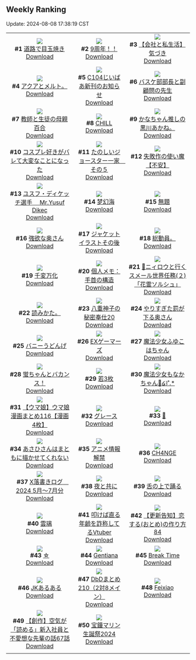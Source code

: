 ## Weekly Ranking
Update: 2024-08-08 17:38:19 CST

|      |      |      |
| :----: | :----: | :----: |
| ![](https://i.pixiv.re/c/240x480/img-master/img/2024/08/02/07/30/01/121098990_p0_master1200.jpg)<br>**#1** [道路で目玉焼き](https://www.pixiv.net/artworks/121098990)<br>[Download](https://i.pixiv.re/img-original/img/2024/08/02/07/30/01/121098990_p0.jpg) | ![](https://i.pixiv.re/c/240x480/img-master/img/2024/08/02/00/00/22/121091331_p0_master1200.jpg)<br>**#2** [9周年！！](https://www.pixiv.net/artworks/121091331)<br>[Download](https://i.pixiv.re/img-original/img/2024/08/02/00/00/22/121091331_p0.jpg) | ![](https://i.pixiv.re/c/240x480/img-master/img/2024/08/02/12/00/08/121103000_p0_master1200.jpg)<br>**#3** [【会社と私生活】気づき](https://www.pixiv.net/artworks/121103000)<br>[Download](https://i.pixiv.re/img-original/img/2024/08/02/12/00/08/121103000_p0.jpg) |
| ![](https://i.pixiv.re/c/240x480/img-master/img/2024/08/02/16/08/49/121107272_p0_master1200.jpg)<br>**#4** [アクアとメルト。](https://www.pixiv.net/artworks/121107272)<br>[Download](https://i.pixiv.re/img-original/img/2024/08/02/16/08/49/121107272_p0.jpg) | ![](https://i.pixiv.re/c/240x480/img-master/img/2024/08/03/03/14/07/121127377_p0_master1200.jpg)<br>**#5** [C104じいばあ新刊のお知らせ](https://www.pixiv.net/artworks/121127377)<br>[Download](https://i.pixiv.re/img-original/img/2024/08/03/03/14/07/121127377_p0.jpg) | ![](https://i.pixiv.re/c/240x480/img-master/img/2024/08/01/19/12/00/121081633_p0_master1200.jpg)<br>**#6** [バスケ部部長と副顧問の先生](https://www.pixiv.net/artworks/121081633)<br>[Download](https://i.pixiv.re/img-original/img/2024/08/01/19/12/00/121081633_p0.jpg) |
| ![](https://i.pixiv.re/c/240x480/img-master/img/2024/08/02/20/57/54/121115348_p0_master1200.jpg)<br>**#7** [教師と生徒の母親百合](https://www.pixiv.net/artworks/121115348)<br>[Download](https://i.pixiv.re/img-original/img/2024/08/02/20/57/54/121115348_p0.jpg) | ![](https://i.pixiv.re/c/240x480/img-master/img/2024/08/03/00/00/32/121122327_p0_master1200.jpg)<br>**#8** [CHILL](https://www.pixiv.net/artworks/121122327)<br>[Download](https://i.pixiv.re/img-original/img/2024/08/03/00/00/32/121122327_p0.jpg) | ![](https://i.pixiv.re/c/240x480/img-master/img/2024/08/02/15/51/39/121106933_p0_master1200.jpg)<br>**#9** [かなちゃん推しの黒川あかね。](https://www.pixiv.net/artworks/121106933)<br>[Download](https://i.pixiv.re/img-original/img/2024/08/02/15/51/39/121106933_p0.jpg) |
| ![](https://i.pixiv.re/c/240x480/img-master/img/2024/08/02/15/52/14/121106940_p0_master1200.jpg)<br>**#10** [コスプレ好きがバレて大変なことになった](https://www.pixiv.net/artworks/121106940)<br>[Download](https://i.pixiv.re/img-original/img/2024/08/02/15/52/14/121106940_p0.jpg) | ![](https://i.pixiv.re/c/240x480/img-master/img/2024/08/03/17/15/22/121142028_p0_master1200.jpg)<br>**#11** [たのしいジョースター一家　その５](https://www.pixiv.net/artworks/121142028)<br>[Download](https://i.pixiv.re/img-original/img/2024/08/03/17/15/22/121142028_p0.png) | ![](https://i.pixiv.re/c/240x480/img-master/img/2024/08/03/11/01/07/121133803_p0_master1200.jpg)<br>**#12** [失敗作の使い魔【不安】](https://www.pixiv.net/artworks/121133803)<br>[Download](https://i.pixiv.re/img-original/img/2024/08/03/11/01/07/121133803_p0.png) |
| ![](https://i.pixiv.re/c/240x480/img-master/img/2024/08/02/04/42/14/121097028_p0_master1200.jpg)<br>**#13** [ユスフ・ディケッチ選手　 Mr.Yusuf Dikeç](https://www.pixiv.net/artworks/121097028)<br>[Download](https://i.pixiv.re/img-original/img/2024/08/02/04/42/14/121097028_p0.jpg) | ![](https://i.pixiv.re/c/240x480/img-master/img/2024/08/01/00/00/21/121061188_p0_master1200.jpg)<br>**#14** [梦幻海](https://www.pixiv.net/artworks/121061188)<br>[Download](https://i.pixiv.re/img-original/img/2024/08/01/00/00/21/121061188_p0.jpg) | ![](https://i.pixiv.re/c/240x480/img-master/img/2024/08/03/21/28/39/121149486_p0_master1200.jpg)<br>**#15** [無題](https://www.pixiv.net/artworks/121149486)<br>[Download](https://i.pixiv.re/img-original/img/2024/08/03/21/28/39/121149486_p0.jpg) |
| ![](https://i.pixiv.re/c/240x480/img-master/img/2024/08/02/00/05/03/121091788_p0_master1200.jpg)<br>**#16** [強欲な奥さん](https://www.pixiv.net/artworks/121091788)<br>[Download](https://i.pixiv.re/img-original/img/2024/08/02/00/05/03/121091788_p0.jpg) | ![](https://i.pixiv.re/c/240x480/img-master/img/2024/08/02/18/02/32/121109886_p0_master1200.jpg)<br>**#17** [ジャケットイラストその後](https://www.pixiv.net/artworks/121109886)<br>[Download](https://i.pixiv.re/img-original/img/2024/08/02/18/02/32/121109886_p0.jpg) | ![](https://i.pixiv.re/c/240x480/img-master/img/2024/08/02/01/56/52/121094847_p0_master1200.jpg)<br>**#18** [総動員。](https://www.pixiv.net/artworks/121094847)<br>[Download](https://i.pixiv.re/img-original/img/2024/08/02/01/56/52/121094847_p0.jpg) |
| ![](https://i.pixiv.re/c/240x480/img-master/img/2024/08/02/11/29/04/121102472_p0_master1200.jpg)<br>**#19** [千変万化](https://www.pixiv.net/artworks/121102472)<br>[Download](https://i.pixiv.re/img-original/img/2024/08/02/11/29/04/121102472_p0.png) | ![](https://i.pixiv.re/c/240x480/img-master/img/2024/08/01/06/00/05/121068064_p0_master1200.jpg)<br>**#20** [個人メモ：手首の構造](https://www.pixiv.net/artworks/121068064)<br>[Download](https://i.pixiv.re/img-original/img/2024/08/01/06/00/05/121068064_p0.jpg) | ![](https://i.pixiv.re/c/240x480/img-master/img/2024/08/07/23/24/38/121091493_p0_master1200.jpg)<br>**#21** [🙂ニィロウと行くスメール世界任務(２)「花霊ソルシュ」](https://www.pixiv.net/artworks/121091493)<br>[Download](https://i.pixiv.re/img-original/img/2024/08/07/23/24/38/121091493_p0.jpg) |
| ![](https://i.pixiv.re/c/240x480/img-master/img/2024/08/03/00/35/36/121107050_p0_master1200.jpg)<br>**#22** [読みかた。](https://www.pixiv.net/artworks/121107050)<br>[Download](https://i.pixiv.re/img-original/img/2024/08/03/00/35/36/121107050_p0.jpg) | ![](https://i.pixiv.re/c/240x480/img-master/img/2024/08/02/14/39/18/121105758_p0_master1200.jpg)<br>**#23** [八重神子の秘密奉仕20](https://www.pixiv.net/artworks/121105758)<br>[Download](https://i.pixiv.re/img-original/img/2024/08/02/14/39/18/121105758_p0.jpg) | ![](https://i.pixiv.re/c/240x480/img-master/img/2024/08/01/00/05/08/121061740_p0_master1200.jpg)<br>**#24** [やりすぎた罰が下る奥さん](https://www.pixiv.net/artworks/121061740)<br>[Download](https://i.pixiv.re/img-original/img/2024/08/01/00/05/08/121061740_p0.jpg) |
| ![](https://i.pixiv.re/c/240x480/img-master/img/2024/08/02/01/08/35/121093759_p0_master1200.jpg)<br>**#25** [バニーうどんげ](https://www.pixiv.net/artworks/121093759)<br>[Download](https://i.pixiv.re/img-original/img/2024/08/02/01/08/35/121093759_p0.jpg) | ![](https://i.pixiv.re/c/240x480/img-master/img/2024/08/02/18/25/44/121110485_p0_master1200.jpg)<br>**#26** [EXゲーマーズ](https://www.pixiv.net/artworks/121110485)<br>[Download](https://i.pixiv.re/img-original/img/2024/08/02/18/25/44/121110485_p0.jpg) | ![](https://i.pixiv.re/c/240x480/img-master/img/2024/08/02/00/32/07/121092837_p0_master1200.jpg)<br>**#27** [魔法少女ふゆこはちゃん](https://www.pixiv.net/artworks/121092837)<br>[Download](https://i.pixiv.re/img-original/img/2024/08/02/00/32/07/121092837_p0.jpg) |
| ![](https://i.pixiv.re/c/240x480/img-master/img/2024/08/02/00/00/57/121091442_p0_master1200.jpg)<br>**#28** [蛍ちゃんとバカンス！](https://www.pixiv.net/artworks/121091442)<br>[Download](https://i.pixiv.re/img-original/img/2024/08/02/00/00/57/121091442_p0.jpg) | ![](https://i.pixiv.re/c/240x480/img-master/img/2024/08/02/00/24/22/121092531_p0_master1200.jpg)<br>**#29** [若3枚](https://www.pixiv.net/artworks/121092531)<br>[Download](https://i.pixiv.re/img-original/img/2024/08/02/00/24/22/121092531_p0.jpg) | ![](https://i.pixiv.re/c/240x480/img-master/img/2024/08/02/00/38/18/121093005_p0_master1200.jpg)<br>**#30** [魔法少女もなかちゃん💜໒꒱˚.*](https://www.pixiv.net/artworks/121093005)<br>[Download](https://i.pixiv.re/img-original/img/2024/08/02/00/38/18/121093005_p0.jpg) |
| ![](https://i.pixiv.re/c/240x480/img-master/img/2024/08/02/00/02/00/121091582_p0_master1200.jpg)<br>**#31** [【ウマ娘】ウマ娘漫画まとめ116【漫画4枚】](https://www.pixiv.net/artworks/121091582)<br>[Download](https://i.pixiv.re/img-original/img/2024/08/02/00/02/00/121091582_p0.jpg) | ![](https://i.pixiv.re/c/240x480/img-master/img/2024/08/01/00/00/27/121061212_p0_master1200.jpg)<br>**#32** [グレース](https://www.pixiv.net/artworks/121061212)<br>[Download](https://i.pixiv.re/img-original/img/2024/08/01/00/00/27/121061212_p0.jpg) | ![](https://i.pixiv.re/c/240x480/img-master/img/2024/08/02/15/01/30/121106119_p0_master1200.jpg)<br>**#33** [🐰](https://www.pixiv.net/artworks/121106119)<br>[Download](https://i.pixiv.re/img-original/img/2024/08/02/15/01/30/121106119_p0.png) |
| ![](https://i.pixiv.re/c/240x480/img-master/img/2024/08/02/18/42/37/121110957_p0_master1200.jpg)<br>**#34** [あさひさんはまともに描かせてくれない](https://www.pixiv.net/artworks/121110957)<br>[Download](https://i.pixiv.re/img-original/img/2024/08/02/18/42/37/121110957_p0.png) | ![](https://i.pixiv.re/c/240x480/img-master/img/2024/08/01/19/26/26/121082015_p0_master1200.jpg)<br>**#35** [アニメ情報解禁](https://www.pixiv.net/artworks/121082015)<br>[Download](https://i.pixiv.re/img-original/img/2024/08/01/19/26/26/121082015_p0.jpg) | ![](https://i.pixiv.re/c/240x480/img-master/img/2024/08/01/00/00/47/121061278_p0_master1200.jpg)<br>**#36** [CH4NGE](https://www.pixiv.net/artworks/121061278)<br>[Download](https://i.pixiv.re/img-original/img/2024/08/01/00/00/47/121061278_p0.jpg) |
| ![](https://i.pixiv.re/c/240x480/img-master/img/2024/08/01/00/56/58/121063621_p0_master1200.jpg)<br>**#37** [X落書きログ　2024 5月～7月分](https://www.pixiv.net/artworks/121063621)<br>[Download](https://i.pixiv.re/img-original/img/2024/08/01/00/56/58/121063621_p0.jpg) | ![](https://i.pixiv.re/c/240x480/img-master/img/2024/08/02/00/00/32/121091372_p0_master1200.jpg)<br>**#38** [夜と共に](https://www.pixiv.net/artworks/121091372)<br>[Download](https://i.pixiv.re/img-original/img/2024/08/02/00/00/32/121091372_p0.jpg) | ![](https://i.pixiv.re/c/240x480/img-master/img/2024/08/02/07/06/57/121098717_p0_master1200.jpg)<br>**#39** [舌の上で踊る](https://www.pixiv.net/artworks/121098717)<br>[Download](https://i.pixiv.re/img-original/img/2024/08/02/07/06/57/121098717_p0.jpg) |
| ![](https://i.pixiv.re/c/240x480/img-master/img/2024/08/01/00/00/40/121061254_p0_master1200.jpg)<br>**#40** [雲璃](https://www.pixiv.net/artworks/121061254)<br>[Download](https://i.pixiv.re/img-original/img/2024/08/01/00/00/40/121061254_p0.png) | ![](https://i.pixiv.re/c/240x480/img-master/img/2024/08/02/21/08/40/121115833_p0_master1200.jpg)<br>**#41** [叩けば直る年齢を詐称してるVtuber](https://www.pixiv.net/artworks/121115833)<br>[Download](https://i.pixiv.re/img-original/img/2024/08/02/21/08/40/121115833_p0.png) | ![](https://i.pixiv.re/c/240x480/img-master/img/2024/08/02/12/18/58/121103428_p0_master1200.jpg)<br>**#42** [【更新告知】恋する(おとめ)の作り方 84](https://www.pixiv.net/artworks/121103428)<br>[Download](https://i.pixiv.re/img-original/img/2024/08/02/12/18/58/121103428_p0.png) |
| ![](https://i.pixiv.re/c/240x480/img-master/img/2024/08/02/00/00/14/121091288_p0_master1200.jpg)<br>**#43** [☆](https://www.pixiv.net/artworks/121091288)<br>[Download](https://i.pixiv.re/img-original/img/2024/08/02/00/00/14/121091288_p0.jpg) | ![](https://i.pixiv.re/c/240x480/img-master/img/2024/08/01/00/00/53/121061301_p0_master1200.jpg)<br>**#44** [Gentiana](https://www.pixiv.net/artworks/121061301)<br>[Download](https://i.pixiv.re/img-original/img/2024/08/01/00/00/53/121061301_p0.png) | ![](https://i.pixiv.re/c/240x480/img-master/img/2024/08/01/00/00/06/121061100_p0_master1200.jpg)<br>**#45** [Break Time](https://www.pixiv.net/artworks/121061100)<br>[Download](https://i.pixiv.re/img-original/img/2024/08/01/00/00/06/121061100_p0.jpg) |
| ![](https://i.pixiv.re/c/240x480/img-master/img/2024/08/03/21/18/07/121149163_p0_master1200.jpg)<br>**#46** [JKあるある](https://www.pixiv.net/artworks/121149163)<br>[Download](https://i.pixiv.re/img-original/img/2024/08/03/21/18/07/121149163_p0.jpg) | ![](https://i.pixiv.re/c/240x480/img-master/img/2024/08/02/00/32/45/121092854_p0_master1200.jpg)<br>**#47** [DbDまとめ210（2対8メイン）](https://www.pixiv.net/artworks/121092854)<br>[Download](https://i.pixiv.re/img-original/img/2024/08/02/00/32/45/121092854_p0.png) | ![](https://i.pixiv.re/c/240x480/img-master/img/2024/08/02/00/00/25/121091344_p0_master1200.jpg)<br>**#48** [Feixiao](https://www.pixiv.net/artworks/121091344)<br>[Download](https://i.pixiv.re/img-original/img/2024/08/02/00/00/25/121091344_p0.jpg) |
| ![](https://i.pixiv.re/c/240x480/img-master/img/2024/08/01/18/42/16/121080829_p0_master1200.jpg)<br>**#49** [【創作】空気が「読める」新入社員と不愛想な先輩の話67話](https://www.pixiv.net/artworks/121080829)<br>[Download](https://i.pixiv.re/img-original/img/2024/08/01/18/42/16/121080829_p0.jpg) | ![](https://i.pixiv.re/c/240x480/img-master/img/2024/08/02/04/40/52/121097012_p0_master1200.jpg)<br>**#50** [宝鐘マリン生誕祭2024](https://www.pixiv.net/artworks/121097012)<br>[Download](https://i.pixiv.re/img-original/img/2024/08/02/04/40/52/121097012_p0.jpg) |
|      |
